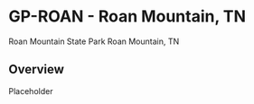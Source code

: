 # GP-ROAN - Roan Mountain, TN

Roan Mountain State Park
Roan Mountain, TN

## Overview

Placeholder
